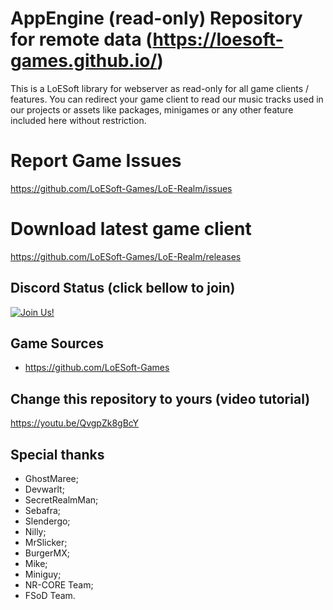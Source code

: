 # AppEngine (read-only) Repository for remote data (https://loesoft-games.github.io/)

This is a LoESoft library for webserver as read-only for all game clients / features. You can redirect your game client to read our music tracks used in our projects or assets like packages, minigames or any other feature included here without restriction.

# Report Game Issues
https://github.com/LoESoft-Games/LoE-Realm/issues

# Download latest game client
https://github.com/LoESoft-Games/LoE-Realm/releases

## Discord Status (click bellow to join)
[![Join Us!](https://discordapp.com/api/guilds/345060662260531202/embed.png)](https://discord.gg/jHNTjun)

## Game Sources
- https://github.com/LoESoft-Games

## Change this repository to yours (video tutorial)
https://youtu.be/QvgpZk8gBcY

## Special thanks
- GhostMaree;
- Devwarlt;
- SecretRealmMan;
- Sebafra;
- Slendergo;
- Nilly;
- MrSlicker;
- BurgerMX;
- Mike;
- Miniguy;
- NR-CORE Team;
- FSoD Team.
